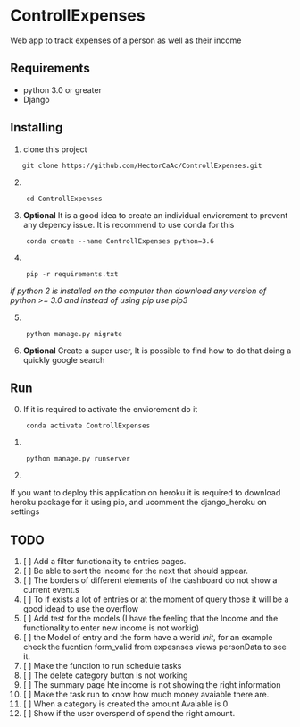 # ControllExpenses
Web app to track expenses of a person as well as their income

## **Requirements**
* python 3.0 or greater
* Django

## **Installing**
1. clone this project
```
   git clone https://github.com/HectorCaAc/ControllExpenses.git 
```
2. 
```
    cd ControllExpenses
```
3. **Optional**
It is a good idea to create an individual enviorement to prevent any depency issue. It is recommend to use conda for this
```
    conda create --name ControllExpenses python=3.6
```
4. 
```
    pip -r requirements.txt
```
*if python 2 is installed on the computer then download any version of python >= 3.0 and instead of using pip use pip3*

5. 
```
    python manage.py migrate
```

6. **Optional**
Create a super user, It is possible to find how to do that doing a quickly google search

## Run

0. If it is required to activate the enviorement do it
```
    conda activate ControllExpenses
```
1. 
```
    python manage.py runserver
``` 
2. 
If you want to deploy this application on heroku it is required to download heroku package for it using pip, and ucomment the django_heroku on settings

## TODO
1. [ ] Add a filter functionality to entries pages.
3. [ ] Be able to sort the income for the next that should appear.
4. [ ] The borders of different elements of the dashboard do not show a current event.s
8. [ ] To if exists a lot of entries or at the moment of query those it will be a good idead to use the overflow
9. [ ] Add test for the models (I have the feeling that the Income and the functionality to enter new income is not workig)
11. [ ] the Model of entry and the form have a werid _init_, for an example check the fucntion form_valid from expesnses views personData to see it.
12. [ ] Make the function to run schedule tasks 
13. [ ] The delete category button is not working 
14. [ ] The summary page hte income is not showing the right information
15. [ ] Make the task run to know how much money avaiable there are.
16. [ ] When a category is created the amount Avaiable is 0
17. [ ] Show if the user overspend of spend the right amount.